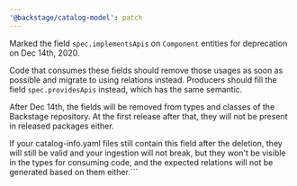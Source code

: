 ```yaml
---
'@backstage/catalog-model': patch
---
```


Marked the field `spec.implementsApis` on `Component` entities for deprecation on Dec 14th, 2020.

Code that consumes these fields should remove those usages as soon as possible and migrate to using
relations instead. Producers should fill the field `spec.providesApis` instead, which has the same
semantic.

After Dec 14th, the fields will be removed from types and classes of the Backstage repository. At
the first release after that, they will not be present in released packages either.

If your catalog-info.yaml files still contain this field after the deletion, they will still be
valid and your ingestion will not break, but they won't be visible in the types for consuming code, and the expected relations will not be generated based on them either.```
